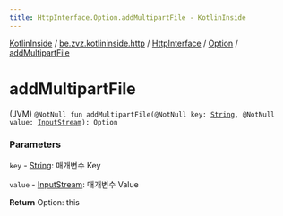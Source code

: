 ```yaml
---
title: HttpInterface.Option.addMultipartFile - KotlinInside
---
```


[KotlinInside](../../../index.html) / [be.zvz.kotlininside.http](../../index.html) / [HttpInterface](../index.html) / [Option](index.html) / [addMultipartFile](./add-multipart-file.html)

# addMultipartFile

(JVM) `@NotNull fun addMultipartFile(@NotNull key: `[`String`](https://kotlinlang.org/api/latest/jvm/stdlib/kotlin/-string/index.html)`, @NotNull value: `[`InputStream`](https://docs.oracle.com/javase/7/docs/api/java/io/InputStream.html)`): Option`

### Parameters

`key` - [String](https://kotlinlang.org/api/latest/jvm/stdlib/kotlin/-string/index.html): 매개변수 Key

`value` - [InputStream](https://docs.oracle.com/javase/7/docs/api/java/io/InputStream.html): 매개변수 Value

**Return**
Option: this

